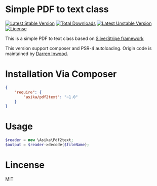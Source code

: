 # Simple PDF to text class

[![Latest Stable Version](https://poser.pugx.org/asika/pdf2text/v/stable.svg)](https://packagist.org/packages/asika/pdf2text) [![Total Downloads](https://poser.pugx.org/asika/pdf2text/downloads.svg)](https://packagist.org/packages/asika/pdf2text) [![Latest Unstable Version](https://poser.pugx.org/asika/pdf2text/v/unstable.svg)](https://packagist.org/packages/asika/pdf2text) [![License](https://poser.pugx.org/asika/pdf2text/license.svg)](https://packagist.org/packages/asika/pdf2text)

This is a simple PDF to text class based on [SilverStripe framework](https://code.google.com/p/lucene-silverstripe-plugin/source/browse/trunk/thirdparty/class.pdf2text.php?r=19)

This version support composer and PSR-4 autoloading. Origin code is maintained by [Darren Inwood](https://code.google.com/u/102046044091186134429).

# Installation Via Composer

``` json
{
    "require": {
        "asika/pdf2text": "~1.0"
    }
}
```

# Usage

``` php
$reader = new \Asika\Pdf2text;
$output = $reader->decode($fileName);
```

# Lincense

MIT

